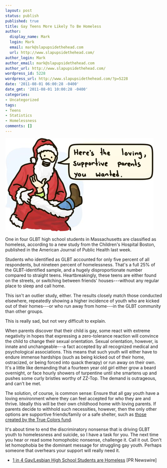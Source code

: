 ```yaml
---
layout: post
status: publish
published: true
title: Gay Teens More Likely To Be Homeless
author:
  display_name: Mark
  login: Mark
  email: mark@slapupsidethehead.com
  url: http://www.slapupsidethehead.com/
author_login: Mark
author_email: mark@slapupsidethehead.com
author_url: http://www.slapupsidethehead.com/
wordpress_id: 5228
wordpress_url: http://www.slapupsidethehead.com/?p=5228
date: '2011-08-01 06:00:28 -0400'
date_gmt: '2011-08-01 10:00:28 -0400'
categories:
- Uncategorized
tags:
- Teens
- Statistics
- Homelessness
comments: []
---
```

![Santa arrives with a bag.](/wp-content/media/2011/07/early-christmas-gift.jpg "This ain't gonna happen, sadly.")

One in four GLBT high school students in Massachusetts are classified as homeless, according to a new study from the Children's Hospital Boston, published in the American Journal of Public Health last week.

Students who identified as GLBT accounted for only five percent of all respondents, but nineteen percent of homelessness. That's a full 25% of the GLBT-identified sample, and a hugely disproportionate number compared to straight teens. Heartbreakingly, these teens are either found on the streets, or switching between friends' houses---without any regular place to sleep and call home.

This isn't an outlier study, either. The results closely match those conducted elsewhere, repeatedly showing a higher incidence of youth who are kicked out of their homes---or who run away from home---in the GLBT community than other groups.

This is really sad, but not very difficult to explain.

When parents discover that their child is gay, some react with extreme negativity in hopes that expressing a zero-tolerance reaction will convince the child to change their sexual orientation. Sexual orientation, however, is innate and unchangeable---a fact accepted by all recognized medical and psychological associations. This means that such youth will either have to endure immense hardships (such as being kicked out of their home, ostracized, or being forced into quack therapy) or run away on their own. It's a little like demanding that a fourteen year old girl either grow a beard overnight, or face hourly showers of turpentine until she smartens up and pushes some curly bristles worthy of ZZ-Top. The demand is outrageous, and can't be met.

The solution, of course, is common sense: Ensure that all gay youth have a loving environment where they can feel accepted for who they are and thrive. Ideally this will be their own childhood home with loving parents. If parents decide to withhold such necessities, however, then the only other options are supportive friends/family or a safe shelter, such as [those created by the True Colors fund](http://www.intergenerational.org/truecolors.php "Thanks, Cyndi Lauper!").

It's about time to end the discriminatory nonsense that is driving GLBT youth to homelessness and suicide, so I have a task for you. The next time you hear or read some homophobic nonsense, challenge it. Call it out. Don't let homophobia be the dominant message for struggling gay youth. Perhaps someone that overhears your support will really need it.

- [1 in 4 Gay/Lesbian High School Students are Homeless](http://www.prnewswire.com/news-releases/1-in-4-gaylesbian-high-school-students-are-homeless-125970873.html) [PR Newswire]
